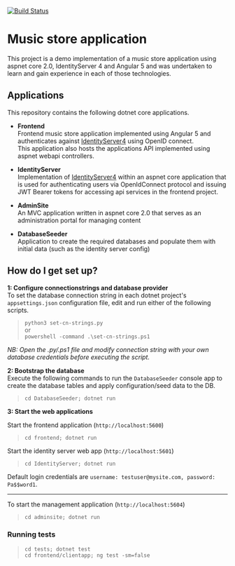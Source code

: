 
[![Build Status](https://travis-ci.org/donalfenwick/dotnetcore-musicstore-demo.svg?branch=master)](https://travis-ci.org/donalfenwick/dotnetcore-musicstore-demo)

# Music store application

This project is a demo implementation of a music store application using aspnet core 2.0, IdentityServer 4 and Angular 5 and was undertaken to learn and gain experience in each of those technologies.

## Applications
This repository contains the following dotnet core applications.

- **Frontend**   
Frontend music store application implemented using Angular 5 and authenticates against [IdentityServer4](http://docs.identityserver.io/en/release/) using OpenID connect.  
This application also hosts the applications API implemented using aspnet webapi controllers.
  
- **IdentityServer**   
Implementation of [IdentityServer4](http://docs.identityserver.io/en/release/) within an aspnet core application that is used for authenticating users via OpenIdConnect protocol and issuing JWT Bearer tokens for accessing api services in the frontend project.
  
- **AdminSite**  
An MVC application written in aspnet core 2.0 that serves as an administration portal for managing content

- **DatabaseSeeder**  
Application to create the required databases and populate them with initial data (such as the identity server config)

## How do I get set up?

**1: Configure connectionstrings and database provider**  
To set the database connection string in each dotnet project's `appsettings.json` configuration file, edit and run either of the following scripts. 

> `python3 set-cn-strings.py`  
or  
> `powershell -command .\set-cn-strings.ps1`  

*NB: Open the .py/.ps1 file and modify connection string with your own database credentials before executing the script.*

**2: Bootstrap the database**  
Execute the following commands to run the `DatabaseSeeder` console app to create the database tables and apply configuration/seed data to the DB.  

> `cd DatabaseSeeder; dotnet run`  


**3: Start the web applications**  


Start the frontend application (`http://localhost:5600`)
> `cd frontend; dotnet run`  

Start the identity server web app (`http://localhost:5601`)
> `cd IdentityServer; dotnet run`  

Default login credentials are `username: testuser@mysite.com, password: Pa$$word1`.   
  
***  
  
To start the management application (`http://localhost:5604`)
> `cd adminsite; dotnet run`  
    

### Running tests

> `cd tests; dotnet test`  
> `cd frontend/clientapp; ng test -sm=false`  

